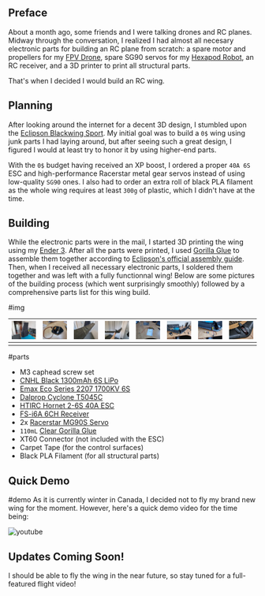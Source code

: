 ## Preface

About a month ago, some friends and I were talking drones and RC planes. Midway through the conversation, I realized I had almost all necesary electronic parts for building an RC plane from scratch: a spare motor and propellers for my [FPV Drone](../FPV-Racing-Drone), spare SG90 servos for my [Hexapod Robot](../Spider-Robot), an RC receiver, and a 3D printer to print all structural parts.

That's when I decided I would build an RC wing.

## Planning

After looking around the internet for a decent 3D design, I stumbled upon the [Eclipson Blackwing Sport](https://www.eclipson-airplanes.com/blackwingsport). My initial goal was to build a `0$` wing using junk parts I had laying around, but after seeing such a great design, I figured I would at least try to honor it by using higher-end parts.

With the `0$` budget having received an XP boost, I ordered a proper `40A 6S` ESC and high-performance Racerstar metal gear servos instead of using low-quality `SG90` ones. I also had to order an extra roll of black PLA filament as the whole wing requires at least `300g` of plastic, which I didn't have at the time.

## Building

While the electronic parts were in the mail, I started 3D printing the wing using my [Ender 3](https://www.creality3dofficial.com/products/official-creality-ender-3-3d-printer). After all the parts were printed, I used [Gorilla Glue](https://www.gorillatough.com/product/clear-gorilla-glue/) to assemble them together according to [Eclipson's official assembly guide](https://www.eclipson-airplanes.com/blackwingsport). Then, when I received all necessary electronic parts, I soldered them together and was left with a fully functionnal wing! Below are some pictures of the building process (which went surprisingly smoothly) followed by a comprehensive parts list for this wing build.

#img

| ![gluing the wings on](20220107_160019.min.jpg) | ![control surface servo](20220107_181648.min.jpg) | ![assembled control surface below wing](20220111_161317.min.jpg) | ![picture of the plane frame](20220111_161335.min.jpg) | ![esc and manual](20220126_143429.min.jpg) | ![esc being soldered to the motor](20220126_145548.min.jpg) | ![smoke stopper outside wing](20220126_145550.min.jpg) | ![completed internals of the wing](20220126_224713.min.jpg) |
| ----------------------------------------------- | ------------------------------------------------- | ---------------------------------------------------------------- | ------------------------------------------------------ | ------------------------------------------ | ----------------------------------------------------------- | ------------------------------------------------------ | ----------------------------------------------------------- |
|                                                 |                                                   |                                                                  |                                                        |                                            |                                                             |                                                        |                                                             |

#parts

- M3 caphead screw set
- [CNHL Black 1300mAh 6S LiPo](https://www.banggood.com/CNHL-Black-Series-1300mah-22_2V-6S-100C-Lipo-Battery-XT60-Plug-for-RC-Drone-FPV-Racing-p-1521640.html?cur_warehouse=CN&rmmds=search)
- [Emax Eco Series 2207 1700KV 6S](https://www.banggood.com/4PCS-Emax-ECO-Series-2207-1700KV-3-6S-Brushless-Motor-for-RC-Drone-FPV-Racing-p-1582953.html?akmClientCountry=CA&rmmds=cart_middle_products&cur_warehouse=CN)
- [Dalprop Cyclone T5045C](https://www.banggood.com/10Pairs-Dalprop-Cyclone-T5045C-Pro-5Inch-Propellers-Unbreakable-3-Bladed-for-FFPV-Racing-RC-Drone-p-1685298.html?rmmds=myorder&cur_warehouse=CN&ID=6287832)
- [HTIRC Hornet 2-6S 40A ESC](https://www.banggood.com/HTIRC-Hornet-2-6S-40A-Brushless-ESC-With-5V-or-4A-BEC-For-RC-Airplane-p-1091666.html?rmmds=myorder&cur_warehouse=CN)
- [FS-i6A 6CH Receiver](https://www.banggood.com/FlySky-FS-iA6-2_4G-6CH-AFHDS-Receiver-For-FS-i10-FS-i6-Transmitter-p-985684.html?rmmds=myorder&cur_warehouse=CN)
- 2x [Racerstar MG90S Servo](https://www.banggood.com/Racerstar-MG90S-9g-Micro-Metal-Gear-Analog-Servo-For-450-RC-Helicopter-RC-Car-Boat-Robot-p-1512852.html?rmmds=myorder&cur_warehouse=USA)
- `110mL` [Clear Gorilla Glue](https://www.gorillatough.com/product/clear-gorilla-glue/)
- XT60 Connector (not included with the ESC)
- Carpet Tape (for the control surfaces)
- Black PLA Filament (for all structural parts)

## Quick Demo

#demo
As it is currently winter in Canada, I decided not to fly my brand new wing for the moment. However, here's a quick demo video for the time being:

![youtube](https://www.youtube.com/embed/HnKADfM29kY)

## Updates Coming Soon!

I should be able to fly the wing in the near future, so stay tuned for a full-featured flight video!
